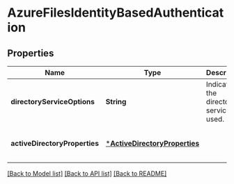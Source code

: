 # AzureFilesIdentityBasedAuthentication


## Properties
Name | Type | Description | Notes
------------ | ------------- | ------------- | -------------
**directoryServiceOptions** | **String** | Indicates the directory service used. | [default to nothing]
**activeDirectoryProperties** | [***ActiveDirectoryProperties**](ActiveDirectoryProperties.md) |  | [optional] [default to nothing]


[[Back to Model list]](../README.md#models) [[Back to API list]](../README.md#api-endpoints) [[Back to README]](../README.md)


